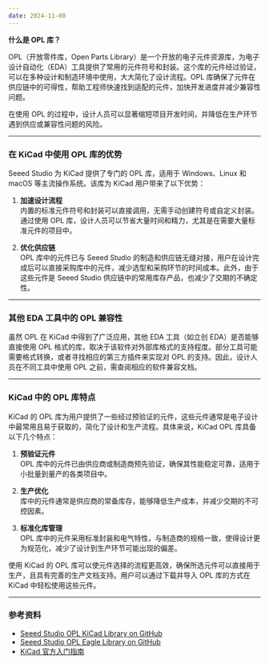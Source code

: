 ```yaml
---
date: 2024-11-08
---
```


**什么是 OPL 库？**

OPL（开放零件库，Open Parts Library）是一个开放的电子元件资源库，为电子设计自动化（EDA）工具提供了常用的元件符号和封装。这个库的元件经过验证，可以在多种设计和制造环境中使用，大大简化了设计流程。OPL 库确保了元件在供应链中的可得性，帮助工程师快速找到适配的元件，加快开发进度并减少兼容性问题。  

在使用 OPL 的过程中，设计人员可以显著缩短项目开发时间，并降低在生产环节遇到供应或兼容性问题的风险。

---

### 在 KiCad 中使用 OPL 库的优势

Seeed Studio 为 KiCad 提供了专门的 OPL 库，适用于 Windows、Linux 和 macOS 等主流操作系统。该库为 KiCad 用户带来了以下优势：

1. **加速设计流程**  
   内置的标准元件符号和封装可以直接调用，无需手动创建符号或自定义封装。通过使用 OPL 库，设计人员可以节省大量时间和精力，尤其是在需要大量标准元件的项目中。

2. **优化供应链**  
   OPL 库中的元件已与 Seeed Studio 的制造和供应链无缝对接，用户在设计完成后可以直接采购库中的元件，减少选型和采购环节的时间成本。此外，由于这些元件是 Seeed Studio 供应链中的常用库存产品，也减少了交期的不确定性。

---

### 其他 EDA 工具中的 OPL 兼容性

虽然 OPL 在 KiCad 中得到了广泛应用，其他 EDA 工具（如立创 EDA）是否能够直接使用 OPL 格式的库，取决于该软件对外部库格式的支持程度。部分工具可能需要格式转换，或者寻找相应的第三方插件来实现对 OPL 的支持。因此，设计人员在不同工具中使用 OPL 之前，需查阅相应的软件兼容文档。

---

### KiCad 中的 OPL 库特点

KiCad 的 OPL 库为用户提供了一些经过预验证的元件，这些元件通常是电子设计中最常用且易于获取的，简化了设计和生产流程。具体来说，KiCad OPL 库具备以下几个特点：

1. **预验证元件**  
   OPL 库中的元件已由供应商或制造商预先验证，确保其性能稳定可靠，适用于小批量到量产的各类项目中。

2. **生产优化**  
   库中的元件通常是供应商的常备库存，能够降低生产成本，并减少交期的不可控因素。

3. **标准化库管理**  
   OPL 库中的元件采用标准封装和电气特性，与制造商的规格一致，使得设计更为规范化，减少了设计到生产环节可能出现的偏差。

使用 KiCad 的 OPL 库可以使元件选择的流程更高效，确保所选元件可以直接用于生产，且具有完善的生产文档支持。用户可以通过下载并导入 OPL 库的方式在 KiCad 中轻松使用这些元件。

---

### 参考资料

- [Seeed Studio OPL KiCad Library on GitHub](https://github.com/Seeed-Studio/OPL_Kicad_Library)
- [Seeed Studio OPL Eagle Library on GitHub](https://github.com/Seeed-Studio/OPL_Eagle_Library)
- [KiCad 官方入门指南](https://docs.kicad.org/8.0/en/getting_started_in_kicad/getting_started_in_kicad.html)
